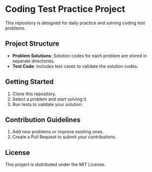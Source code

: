 # Coding Test Practice Project

This repository is designed for daily practice and solving coding test problems.

## Project Structure

- **Problem Solutions**: Solution codes for each problem are stored in separate directories.
- **Test Code**: Includes test cases to validate the solution codes.

## Getting Started

1. Clone this repository.
2. Select a problem and start solving it.
3. Run tests to validate your solution.

## Contribution Guidelines

1. Add new problems or improve existing ones.
2. Create a Pull Request to submit your contributions.

## License

This project is distributed under the MIT License.